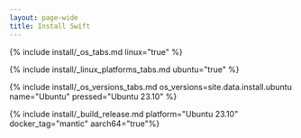 ```yaml
---
layout: page-wide
title: Install Swift
---
```


{% include install/_os_tabs.md linux="true" %}

{% include install/_linux_platforms_tabs.md ubuntu="true" %}

{% include install/_os_versions_tabs.md os_versions=site.data.install.ubuntu  name="Ubuntu" pressed="Ubuntu 23.10" %}

{% include install/_build_release.md platform="Ubuntu 23.10" docker_tag="mantic" aarch64="true"%}
